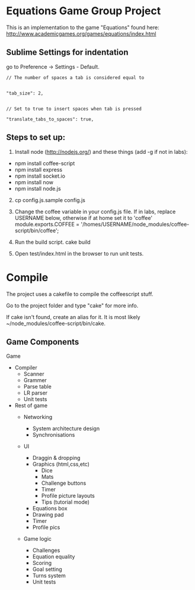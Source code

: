 Equations Game Group Project
============================

This is an implementation to the game "Equations" found here: http://www.academicgames.org/games/equations/index.html

Sublime Settings for indentation
--------------------------------
go to Preference -> Settings - Default. 

    // The number of spaces a tab is considered equal to


    "tab_size": 2,


    // Set to true to insert spaces when tab is pressed

    "translate_tabs_to_spaces": true,

    

Steps to set up:
----------------

1. Install node (http://nodejs.org/) and these things (add -g if not in labs): 
  - npm install coffee-script
  - npm install express
  - npm install socket.io
  - npm install now
  - npm install node.js

2. cp config.js.sample config.js

3. Change the coffee variable in your config.js file. If in labs, replace USERNAME below, otherwise if at home set it to 'coffee'
    module.exports.COFFEE = '/homes/USERNAME/node_modules/coffee-script/bin/coffee';

4. Run the build script. 
   cake build

5. Open test/index.html in the browser to run unit tests.


Compile
=======

The project uses a cakefile to compile the coffeescript stuff.

Go to the project folder and type "cake" for more info. 

If cake isn't found, create an alias for it. It is most likely ~/node_modules/coffee-script/bin/cake.

Game Components
---------------

Game
 - Compiler
 	- Scanner
 	- Grammer
 	- Parse table
 	- LR parser
 	- Unit tests
 - Rest of game
 	- Networking
 		- System architecture design
 		- Synchronisations
 		
 	- UI
 		- Draggin & dropping
 		- Graphics (html,css,etc)
 			- Dice
 			- Mats
 			- Challenge buttons
 			- Timer
 			- Profile picture layouts
 			- Tips (tutorial mode)
 		- Equations box
 		- Drawing pad
 		- Timer
 		- Profile pics
 	- Game logic
 		- Challenges
 		- Equation equality
 		- Scoring
 		- Goal setting
 		- Turns system
 		- Unit tests


